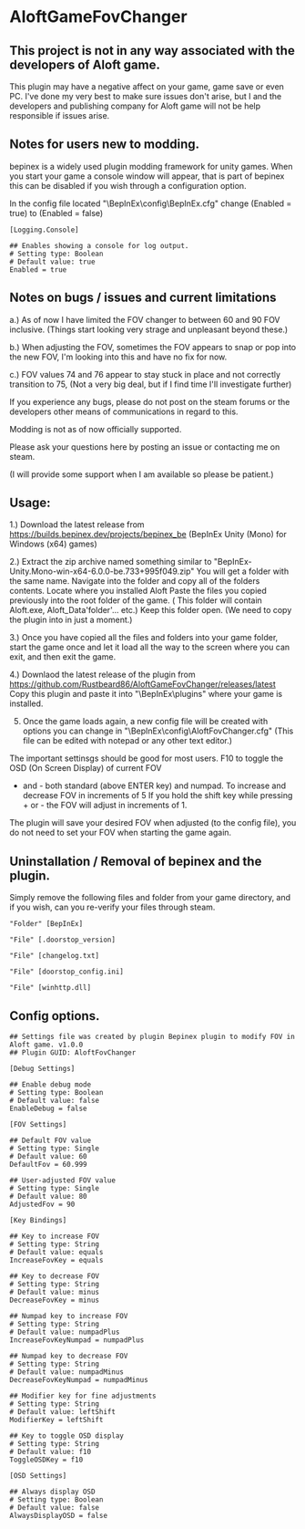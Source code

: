 # AloftGameFovChanger
## This project is not in any way associated with the developers of Aloft game.
This plugin may have a negative affect on your game, game save or even PC.
I've done my very best to make sure issues don't arise, but I and the developers and publishing company for Aloft game will not be help responsible
if issues arise.

## Notes for users new to modding.
bepinex is a widely used plugin modding framework for unity games.
When you start your game a console window will appear, that is part of bepinex this can be disabled if you wish through a configuration option.

In the config file located "\BepInEx\config\BepInEx.cfg" change (Enabled = true) to (Enabled = false)

```
[Logging.Console]

## Enables showing a console for log output.
# Setting type: Boolean
# Default value: true
Enabled = true
```
## Notes on bugs / issues and current limitations

a.) As of now I have limited the FOV changer to between 60 and 90 FOV inclusive. (Things start looking very strage and unpleasant beyond these.)

b.) When adjusting the FOV, sometimes the FOV appears to snap or pop into the new FOV, I'm looking into this and have no fix for now.

c.) FOV values 74 and 76 appear to stay stuck in place and not correctly transition to 75, (Not a very big deal, but if I find time I'll investigate further)

If you experience any bugs, please do not post on the steam forums or the developers other means of communications in regard to this.

Modding is not as of now officially supported.

Please ask your questions here by posting an issue or contacting me on steam.

(I will provide some support when I am available so please be patient.)

## Usage:
1.) Download the latest release from https://builds.bepinex.dev/projects/bepinex_be (BepInEx Unity (Mono) for Windows (x64) games)

2.) Extract the zip archive named something similar to "BepInEx-Unity.Mono-win-x64-6.0.0-be.733+995f049.zip"
    You will get a folder with the same name.
    Navigate into the folder and copy all of the folders contents.
    Locate where you installed Aloft
    Paste the files you copied previously into the root folder of the game. ( This folder will contain Aloft.exe, Aloft_Data'folder'... etc.)
    Keep this folder open. (We need to copy the plugin into in just a moment.)

3.) Once you have copied all the files and folders into your game folder, start the game once and let it load all the way to the screen where you can exit, and then exit the game.

4.) Downlaod the latest release of the plugin from https://github.com/Rustbeard86/AloftGameFovChanger/releases/latest
    Copy this plugin and paste it into "\BepInEx\plugins\" where your game is installed.

5. Once the game loads again, a new config file will be created with options you can change in "\BepInEx\config\AloftFovChanger.cfg" (This file can be edited with notepad or any other text editor.)

The important settinsgs should be good for most users.
F10 to toggle the OSD (On Screen Display) of current FOV
+ and - both standard (above ENTER key) and numpad. To increase and decrease FOV in increments of 5
  If you hold the shift key while pressing + or - the FOV will adjust in increments of 1.

The plugin will save your desired FOV when adjusted (to the config file), you do not need to set your FOV when starting the game again.

## Uninstallation / Removal of bepinex and the plugin.
Simply remove the following files and folder from your game directory, and if you wish, can you re-verify your files through steam.
```
"Folder" [BepInEx]

"File" [.doorstop_version]

"File" [changelog.txt]

"File" [doorstop_config.ini]

"File" [winhttp.dll]
```

## Config options.
```configuration
## Settings file was created by plugin Bepinex plugin to modify FOV in Aloft game. v1.0.0
## Plugin GUID: AloftFovChanger

[Debug Settings]

## Enable debug mode
# Setting type: Boolean
# Default value: false
EnableDebug = false

[FOV Settings]

## Default FOV value
# Setting type: Single
# Default value: 60
DefaultFov = 60.999

## User-adjusted FOV value
# Setting type: Single
# Default value: 80
AdjustedFov = 90

[Key Bindings]

## Key to increase FOV
# Setting type: String
# Default value: equals
IncreaseFovKey = equals

## Key to decrease FOV
# Setting type: String
# Default value: minus
DecreaseFovKey = minus

## Numpad key to increase FOV
# Setting type: String
# Default value: numpadPlus
IncreaseFovKeyNumpad = numpadPlus

## Numpad key to decrease FOV
# Setting type: String
# Default value: numpadMinus
DecreaseFovKeyNumpad = numpadMinus

## Modifier key for fine adjustments
# Setting type: String
# Default value: leftShift
ModifierKey = leftShift

## Key to toggle OSD display
# Setting type: String
# Default value: f10
ToggleOSDKey = f10

[OSD Settings]

## Always display OSD
# Setting type: Boolean
# Default value: false
AlwaysDisplayOSD = false
```
